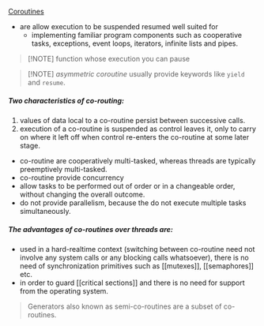 [Coroutines](https://en.wikipedia.org/wiki/Coroutine)  
- are allow execution to be suspended resumed well suited for 
	- implementing familiar program components such as cooperative tasks, exceptions, event loops, iterators, infinite lists and pipes.

> [!NOTE] function whose execution you can pause

> [!NOTE] _asymmetric coroutine_ usually provide keywords like `yield` and `resume`.

##### Two characteristics of co-routing:
1. values of data local to a co-routine persist between successive calls.
2. execution of a co-routine is suspended as control leaves it, only to carry on where it left off when control re-enters the co-routine at some later stage.
- co-routine are cooperatively multi-tasked, whereas threads are typically preemptively multi-tasked.
- co-routine provide concurrency 
- allow tasks to be performed out of order or in a changeable order, without changing the overall outcome. 
- do not provide parallelism, because the do not execute multiple tasks simultaneously.

##### The advantages of co-routines over threads are:
- used in a hard-realtime context (switching between co-routine need not involve any system calls or any blocking calls whatsoever), there is no need of synchronization primitives such as [[mutexes]], [[semaphores]] etc.
- in order to guard [[critical sections]] and there is no need for support from the operating system.

> Generators also known as semi-co-routines are a subset of co-routines.
